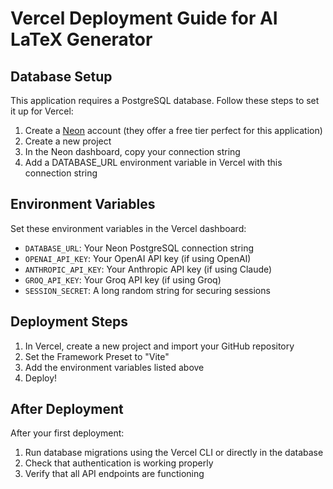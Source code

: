 # Vercel Deployment Guide for AI LaTeX Generator

## Database Setup

This application requires a PostgreSQL database. Follow these steps to set it up for Vercel:

1. Create a [Neon](https://neon.tech) account (they offer a free tier perfect for this application)
2. Create a new project
3. In the Neon dashboard, copy your connection string
4. Add a DATABASE_URL environment variable in Vercel with this connection string

## Environment Variables

Set these environment variables in the Vercel dashboard:

- `DATABASE_URL`: Your Neon PostgreSQL connection string
- `OPENAI_API_KEY`: Your OpenAI API key (if using OpenAI)
- `ANTHROPIC_API_KEY`: Your Anthropic API key (if using Claude)
- `GROQ_API_KEY`: Your Groq API key (if using Groq)
- `SESSION_SECRET`: A long random string for securing sessions

## Deployment Steps

1. In Vercel, create a new project and import your GitHub repository
2. Set the Framework Preset to "Vite"
3. Add the environment variables listed above
4. Deploy!

## After Deployment

After your first deployment:

1. Run database migrations using the Vercel CLI or directly in the database
2. Check that authentication is working properly
3. Verify that all API endpoints are functioning